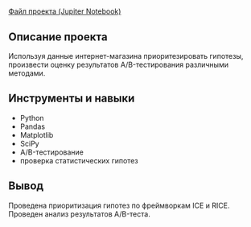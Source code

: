 # 
[Файл проекта (Jupiter Notebook)](https://github.com/yakserwork/projects/blob/main/store_revenue/store_revenue.ipynb)

## Описание проекта
Используя данные интернет-магазина приоритезировать гипотезы, произвести оценку результатов A/B-тестирования различными методами.

##  Инструменты и навыки
- Python
- Pandas
- Matplotlib
- SciPy
- A/B-тестирование
- проверка статистических гипотез

## Вывод
Проведена приоритизация гипотез по фреймворкам ICE и RICE. Проведен анализ
результатов A/B-теста.